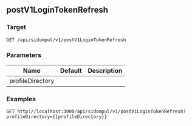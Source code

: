 ## postV1LoginTokenRefresh


### Target
```
GET /api/sidompul/v1/postV1LoginTokenRefresh
```

### Parameters
Name | Default | Description
--- | --- | ---
profileDirectory||



### Examples

```
GET http://localhost:3000/api/sidompul/v1/postV1LoginTokenRefresh?profileDirectory={{profileDirectory}}
```

